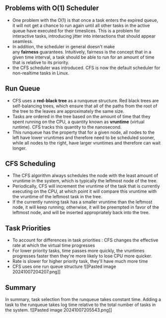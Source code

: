 
## Problems with O(1) Scheduler 

- One problem with the O(1) is that once a task enters the expired queue, it will not get a chance to run again until all other tasks in the active queue have executed for their timeslices. This is a problem for interactive tasks, introducing jitter into interactions that should appear seamless.
- In addition, the scheduler in general doesn't make any **fairness** guarantees. Intuitively, fairness is the concept that in a given time interval, a task should be able to run for an amount of time that is relative to its priority.
- the CFS scheduler was introduced. CFS is now the default scheduler for non-realtime tasks in Linux.


## Run Queue 
- CFS uses a **red-black tree** as a runqueue structure. Red black trees are self-balancing trees, which ensure that all of the paths from the root of the tree to the leaves are approximately the same size.
- Tasks are ordered in the tree based on the amount of time that they spent running on the CPU, a quantity known as **vruntime** (virtual runtime). CFS tracks this quantity to the nanosecond.
- This runqueue has the property that for a given node, all nodes to the left have lower vruntimes and therefore need to be scheduled sooner, while all nodes to the right, have larger vruntimes and therefore can wait longer.


## CFS Scheduling 


- The CFS algorithm always schedules the node with the least amount of vruntime in the system, which is typically the leftmost node of the tree.
- Periodically, CFS will increment the vruntime of the task that is currently executing on the CPU, at which point it will compare this vruntime with the vruntime of the leftmost task in the tree.
- If the currently running task has a smaller vruntime than the leftmost node, it will keep running; otherwise, it will be preempted in favor of the leftmost node, and will be inserted appropriately back into the tree.
## Task Priorities 

- To account for differences in task priorities : CFS changes the effective rate at which the virtual time progresses 
- For lower priority tasks, time passes more quickly, the vruntimes progresses faster then they're more likely to lose CPU more quicker. 
- Rate is slower for higher priority task, they'll have much more time 
- CFS uses one run queue structure
![[Pasted image 20241007204207.png]]

## Summary 

In summary, task selection from the runqueue takes constant time. Adding a task to the runqueue takes log time relative to the total number of tasks in the system.
![[Pasted image 20241007205543.png]]